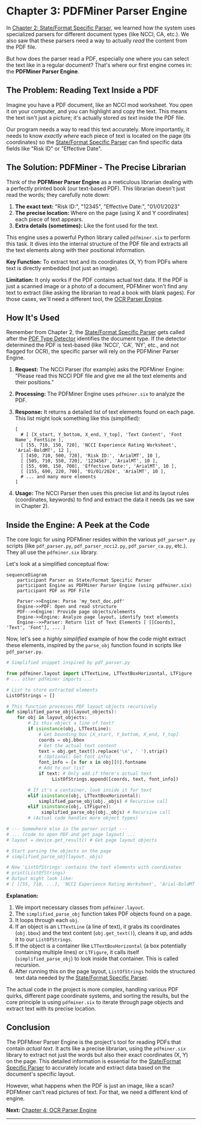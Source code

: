 # Chapter 3: PDFMiner Parser Engine

In [Chapter 2: State/Format Specific Parser](02_state_format_specific_parser_.md), we learned how the system uses specialized parsers for different document types (like NCCI, CA, etc.). We also saw that these parsers need a way to actually *read* the content from the PDF file.

But how does the parser read a PDF, especially one where you can select the text like in a regular document? That's where our first engine comes in: the **PDFMiner Parser Engine**.

## The Problem: Reading Text Inside a PDF

Imagine you have a PDF document, like an NCCI mod worksheet. You open it on your computer, and you can highlight and copy the text. This means the text isn't just a picture; it's actually stored *as text* inside the PDF file.

Our program needs a way to read this text accurately. More importantly, it needs to know *exactly where* each piece of text is located on the page (its coordinates) so the [State/Format Specific Parser](02_state_format_specific_parser_.md) can find specific data fields like "Risk ID" or "Effective Date".

## The Solution: PDFMiner - The Precise Librarian

Think of the **PDFMiner Parser Engine** as a meticulous librarian dealing with a perfectly printed book (our text-based PDF). This librarian doesn't just read the words; they carefully note down:

1.  **The exact text:** "Risk ID:", "12345", "Effective Date:", "01/01/2023"
2.  **The precise location:** Where on the page (using X and Y coordinates) each piece of text appears.
3.  **Extra details (sometimes):** Like the font used for the text.

This engine uses a powerful Python library called `pdfminer.six` to perform this task. It dives into the internal structure of the PDF file and extracts all the text elements along with their positional information.

**Key Function:** To extract text and its coordinates (X, Y) from PDFs where text is directly embedded (not just an image).

**Limitation:** It only works if the PDF contains actual text data. If the PDF is just a scanned image or a photo of a document, PDFMiner won't find any text to extract (like asking the librarian to read a book with blank pages). For those cases, we'll need a different tool, the [OCR Parser Engine](04_ocr_parser_engine_.md).

## How It's Used

Remember from Chapter 2, the [State/Format Specific Parser](02_state_format_specific_parser_.md) gets called after the [PDF Type Detector](01_pdf_type_detector_.md) identifies the document type. If the detector determined the PDF is text-based (like 'NCCI', 'CA', 'NY', etc., and not flagged for OCR), the specific parser will rely on the PDFMiner Parser Engine.

1.  **Request:** The NCCI Parser (for example) asks the PDFMiner Engine: "Please read this NCCI PDF file and give me all the text elements and their positions."
2.  **Processing:** The PDFMiner Engine uses `pdfminer.six` to analyze the PDF.
3.  **Response:** It returns a detailed list of text elements found on each page. This list might look something like this (simplified):

    ```
    [
      # [ [X_start, Y_bottom, X_end, Y_top], 'Text Content', 'Font Name', FontSize ],
      [ [55, 710, 150, 720], 'NCCI Experience Rating Worksheet', 'Arial-BoldMT', 12 ],
      [ [450, 710, 500, 720], 'Risk ID:', 'ArialMT', 10 ],
      [ [505, 710, 550, 720], '1234567', 'ArialMT', 10 ],
      [ [55, 690, 150, 700], 'Effective Date:', 'ArialMT', 10 ],
      [ [155, 690, 220, 700], '01/01/2024', 'ArialMT', 10 ],
      # ... and many more elements
    ]
    ```
4.  **Usage:** The NCCI Parser then uses this precise list and its layout rules (coordinates, keywords) to find and extract the data it needs (as we saw in Chapter 2).

## Inside the Engine: A Peek at the Code

The core logic for using PDFMiner resides within the various `pdf_parser*.py` scripts (like `pdf_parser.py`, `pdf_parser_ncci2.py`, `pdf_parser_ca.py`, etc.). They all use the `pdfminer.six` library.

Let's look at a simplified conceptual flow:

```mermaid
sequenceDiagram
    participant Parser as State/Format Specific Parser
    participant Engine as PDFMiner Parser Engine (using pdfminer.six)
    participant PDF as PDF File

    Parser->>Engine: Parse 'my_text_doc.pdf'
    Engine->>PDF: Open and read structure
    PDF-->>Engine: Provide page objects/elements
    Engine->>Engine: Analyze page layout, identify text elements
    Engine-->>Parser: Return list of Text Elements [ [[Coords], 'Text', 'Font'], ... ]
```

Now, let's see a *highly simplified* example of how the code might extract these elements, inspired by the `parse_obj` function found in scripts like `pdf_parser.py`.

```python
# Simplified snippet inspired by pdf_parser.py

from pdfminer.layout import LTTextLine, LTTextBoxHorizontal, LTFigure
# ... other pdfminer imports ...

# List to store extracted elements
ListOfStrings = []

# This function processes PDF layout objects recursively
def simplified_parse_obj(layout_objects):
    for obj in layout_objects:
        # Is this object a line of text?
        if isinstance(obj, LTTextLine):
            # Get bounding box [X_start, Y_bottom, X_end, Y_top]
            coords = obj.bbox
            # Get the actual text content
            text = obj.get_text().replace('\n', ' ').strip()
            # (Optional: Get font info)
            font_info = [x for x in obj][0].fontname
            # Add to our list
            if text: # Only add if there's actual text
                 ListOfStrings.append([coords, text, font_info])

        # If it's a container, look inside it for text
        elif isinstance(obj, LTTextBoxHorizontal):
            simplified_parse_obj(obj._objs) # Recursive call
        elif isinstance(obj, LTFigure):
             simplified_parse_obj(obj._objs) # Recursive call
        # (Actual code handles more object types)

# --- Somewhere else in the parser script ---
# ... (code to open PDF and get page layout) ...
# layout = device.get_result() # Get page layout objects

# Start parsing the objects on the page
# simplified_parse_obj(layout._objs)

# Now 'ListOfStrings' contains the text elements with coordinates
# print(ListOfStrings)
# Output might look like:
# [ [[55, 710, ...], 'NCCI Experience Rating Worksheet', 'Arial-BoldMT'], ...]
```

**Explanation:**

1.  We import necessary classes from `pdfminer.layout`.
2.  The `simplified_parse_obj` function takes PDF objects found on a page.
3.  It loops through each `obj`.
4.  If an object is an `LTTextLine` (a line of text), it grabs its coordinates (`obj.bbox`) and the text content (`obj.get_text()`), cleans it up, and adds it to our `ListOfStrings`.
5.  If the object is a container like `LTTextBoxHorizontal` (a box potentially containing multiple lines) or `LTFigure`, it calls itself (`simplified_parse_obj`) to look inside that container. This is called recursion.
6.  After running this on the page layout, `ListOfStrings` holds the structured text data needed by the [State/Format Specific Parser](02_state_format_specific_parser_.md).

The actual code in the project is more complex, handling various PDF quirks, different page coordinate systems, and sorting the results, but the core principle is using `pdfminer.six` to iterate through page objects and extract text with its precise location.

## Conclusion

The PDFMiner Parser Engine is the project's tool for reading PDFs that contain *actual text*. It acts like a precise librarian, using the `pdfminer.six` library to extract not just the words but also their exact coordinates (X, Y) on the page. This detailed information is essential for the [State/Format Specific Parser](02_state_format_specific_parser_.md) to accurately locate and extract data based on the document's specific layout.

However, what happens when the PDF is just an image, like a scan? PDFMiner can't read pictures of text. For that, we need a different kind of engine.

**Next:** [Chapter 4: OCR Parser Engine](04_ocr_parser_engine_.md)

---


